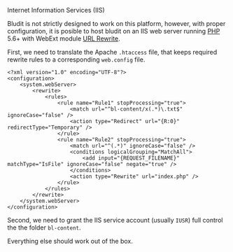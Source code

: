 Internet Information Services (IIS)
<!-- position: 4 -->

Bludit is not strictly designed to work on this platform, however, with proper configuration, it is posible to host bludit on an IIS web server running [PHP](https://docs.microsoft.com/en-us/iis/application-frameworks/scenario-build-a-php-website-on-iis/configuring-step-1-install-iis-and-php) 5.6+ with WebExt module [URL Rewrite](https://www.iis.net/downloads/microsoft/url-rewrite).

First, we need to translate the  Apache `.htaccess` file, that keeps required rewrite rules to a corresponding `web.config` file.

```
<?xml version="1.0" encoding="UTF-8"?>
<configuration>
    <system.webServer>
        <rewrite>
            <rules>
                <rule name="Rule1" stopProcessing="true">
                    <match url="^bl-content/x(.*)\.txt$" ignoreCase="false" />
                    <action type="Redirect" url="{R:0}" redirectType="Temporary" />
                </rule>
                <rule name="Rule2" stopProcessing="true">
                    <match url="^(.*)" ignoreCase="false" />
                    <conditions logicalGrouping="MatchAll">
                        <add input="{REQUEST_FILENAME}" matchType="IsFile" ignoreCase="false" negate="true" />
                    </conditions>
                    <action type="Rewrite" url="index.php" />
                </rule>
            </rules>
        </rewrite>
    </system.webServer>
</configuration>
```

Second, we need to grant the IIS service account (usually `IUSR`) full control the the folder `bl-content`.

Everything else should work out of the box.

